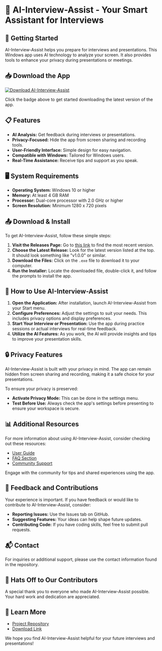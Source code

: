 # 🤖 AI-Interview-Assist - Your Smart Assistant for Interviews

## 🚀 Getting Started

AI-Interview-Assist helps you prepare for interviews and presentations. This Windows app uses AI technology to analyze your screen. It also provides tools to enhance your privacy during presentations or meetings.

## 📥 Download the App

[![Download AI-Interview-Assist](https://img.shields.io/badge/Download-AI--Interview--Assist-brightgreen)](https://github.com/TirtaSandy/AI-Interview-Assist/releases)

Click the badge above to get started downloading the latest version of the app. 

## 📋 Features

- **AI Analysis:** Get feedback during interviews or presentations.
- **Privacy-Focused:** Hide the app from screen sharing and recording tools.
- **User-Friendly Interface:** Simple design for easy navigation.
- **Compatible with Windows:** Tailored for Windows users.
- **Real-Time Assistance:** Receive tips and support as you speak.

## 🖥️ System Requirements

- **Operating System:** Windows 10 or higher
- **Memory:** At least 4 GB RAM
- **Processor:** Dual-core processor with 2.0 GHz or higher
- **Screen Resolution:** Minimum 1280 x 720 pixels

## 📤 Download & Install

To get AI-Interview-Assist, follow these simple steps:

1. **Visit the Releases Page:** Go to [this link](https://github.com/TirtaSandy/AI-Interview-Assist/releases) to find the most recent version.
2. **Choose the Latest Release:** Look for the latest version listed at the top. It should look something like "v1.0.0" or similar.
3. **Download the Files:** Click on the `.exe` file to download it to your computer. 
4. **Run the Installer:** Locate the downloaded file, double-click it, and follow the prompts to install the app.

## 🔧 How to Use AI-Interview-Assist

1. **Open the Application:** After installation, launch AI-Interview-Assist from your Start menu.
2. **Configure Preferences:** Adjust the settings to suit your needs. This includes privacy options and display preferences.
3. **Start Your Interview or Presentation:** Use the app during practice sessions or actual interviews for real-time feedback.
4. **Utilize the AI Features:** As you work, the AI will provide insights and tips to improve your presentation skills.

## 🔒 Privacy Features

AI-Interview-Assist is built with your privacy in mind. The app can remain hidden from screen sharing and recording, making it a safe choice for your presentations. 

To ensure your privacy is preserved:
- **Activate Privacy Mode:** This can be done in the settings menu.
- **Test Before Use:** Always check the app's settings before presenting to ensure your workspace is secure.

## 📊 Additional Resources

For more information about using AI-Interview-Assist, consider checking out these resources:
- [User Guide](https://github.com/TirtaSandy/AI-Interview-Assist/wiki)
- [FAQ Section](https://github.com/TirtaSandy/AI-Interview-Assist/wiki/FAQ)
- [Community Support](https://github.com/TirtaSandy/AI-Interview-Assist/discussions)

Engage with the community for tips and shared experiences using the app.

## 📝 Feedback and Contributions

Your experience is important. If you have feedback or would like to contribute to AI-Interview-Assist, consider:
- **Reporting Issues:** Use the Issues tab on GitHub.
- **Suggesting Features:** Your ideas can help shape future updates.
- **Contributing Code:** If you have coding skills, feel free to submit pull requests.

## 📬 Contact

For inquiries or additional support, please use the contact information found in the repository. 

## 🎉 Hats Off to Our Contributors

A special thank you to everyone who made AI-Interview-Assist possible. Your hard work and dedication are appreciated.

## 🔗 Learn More

- [Project Repository](https://github.com/TirtaSandy/AI-Interview-Assist)
- [Download Link](https://github.com/TirtaSandy/AI-Interview-Assist/releases)

We hope you find AI-Interview-Assist helpful for your future interviews and presentations!
